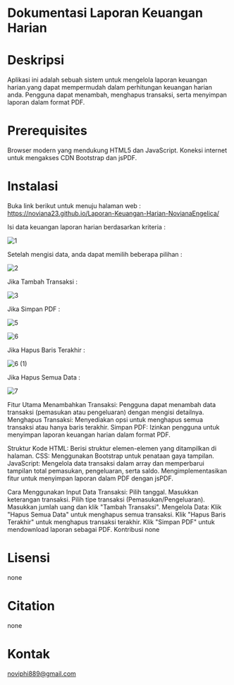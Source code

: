 # Dokumentasi Laporan Keuangan Harian

# Deskripsi
Aplikasi ini adalah sebuah sistem untuk mengelola laporan keuangan harian.yang dapat mempermudah dalam perhitungan keuangan harian anda. Pengguna dapat menambah, menghapus transaksi, serta menyimpan laporan dalam format PDF.

# Prerequisites
Browser modern yang mendukung HTML5 dan JavaScript.
Koneksi internet untuk mengakses CDN Bootstrap dan jsPDF.


# Instalasi
Buka link berikut untuk menuju halaman web : 
https://noviana23.github.io/Laporan-Keuangan-Harian-NovianaEngelica/

Isi data keuangan laporan harian berdasarkan kriteria :

![1](https://github.com/user-attachments/assets/8bdb6dd9-992e-4e5e-ae98-1231a76354cf)


Setelah mengisi data, anda dapat memilih beberapa pilihan :

![2](https://github.com/user-attachments/assets/8f19757d-790e-400d-b489-99f5105686dc)


Jika Tambah Transaksi :

![3](https://github.com/user-attachments/assets/7835d506-17ad-441f-958d-bba7957ab5f1)


Jika Simpan PDF :

![5](https://github.com/user-attachments/assets/50d7487a-b73b-4c42-a61b-58539676c336)


![6](https://github.com/user-attachments/assets/84b3895a-26a7-47ac-ba32-f1ddbcec54d8)


Jika Hapus Baris Terakhir :

![6 (1)](https://github.com/user-attachments/assets/b536e3af-5a3c-4d48-9afb-638dab0a07cc)


Jika Hapus Semua Data :

![7](https://github.com/user-attachments/assets/7657d152-66e2-49ef-964a-03220c0e5c0d)


Fitur Utama
Menambahkan Transaksi: Pengguna dapat menambah data transaksi (pemasukan atau pengeluaran) dengan mengisi detailnya. Menghapus Transaksi: Menyediakan opsi untuk menghapus semua transaksi atau hanya baris terakhir. Simpan PDF: Izinkan pengguna untuk menyimpan laporan keuangan harian dalam format PDF.

Struktur Kode
HTML: Berisi struktur elemen-elemen yang ditampilkan di halaman. CSS: Menggunakan Bootstrap untuk penataan gaya tampilan. JavaScript: Mengelola data transaksi dalam array dan memperbarui tampilan total pemasukan, pengeluaran, serta saldo. Mengimplementasikan fitur untuk menyimpan laporan dalam PDF dengan jsPDF.

Cara Menggunakan
Input Data Transaksi:
Pilih tanggal.
Masukkan keterangan transaksi.
Pilih tipe transaksi (Pemasukan/Pengeluaran).
Masukkan jumlah uang dan klik "Tambah Transaksi".
Mengelola Data:
Klik "Hapus Semua Data" untuk menghapus semua transaksi.
Klik "Hapus Baris Terakhir" untuk menghapus transaksi terakhir.
Klik "Simpan PDF" untuk mendownload laporan sebagai PDF.
Kontribusi
none

# Lisensi
none

# Citation
none

# Kontak
noviphi889@gmail.com
